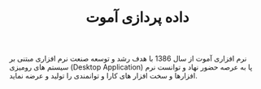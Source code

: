 ﻿---
layout: post
title: داده پردازی آموت
name_en: amootco
company_slug: amootco
logo: 
cover: 
company_count:
founded:
location: ""
total_review: 
total_interview: 
salary_avg: 
salary_min: 
salary_max: 
rate: 
view_count: 
industry: کامپیوتر، فناوری اطلاعات و اینترنت
city: خراسان رضوی، مشهد
size_en: S
size: 11-50 نفر
site: http://amootco.ir/
---

نرم افزاری آموت از سال 1386 با هدف رشد و توسعه صنعت نرم افزاری مبتنی بر سیستم های رومیزی (Desktop Application) پا به عرصه حضور نهاد و توانست نرم افزارها و سخت افزار های کارا و توانمندی را تولید و عرضه نماید.

